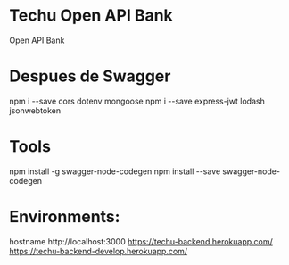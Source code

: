 # Techu Open API Bank

Open API Bank

# Despues de Swagger 

npm i --save cors dotenv mongoose
npm i --save express-jwt  lodash  jsonwebtoken 

# Tools 

npm install -g swagger-node-codegen
npm install --save swagger-node-codegen

# Environments:

hostname
http://localhost:3000
https://techu-backend.herokuapp.com/
https://techu-backend-develop.herokuapp.com/


